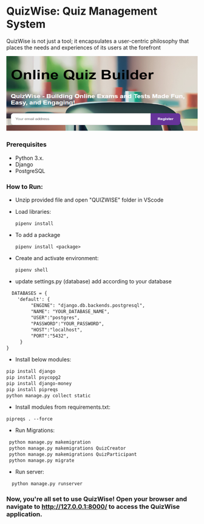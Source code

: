 # QuizWise: Quiz Management System

QuizWise is not just a tool; it encapsulates a user-centric philosophy that places the needs and experiences of its users at the forefront

![Alt text](image.png)

### Prerequisites

- Python 3.x.
- Django
- PostgreSQL

### How to Run:

- Unzip provided file and open "QUIZWISE" folder  in VScode
- Load libraries:
  ```
  pipenv install
  ```
- To add a package
  ```
  pipenv install <package>
  ```
- Create and activate environment:
  ```
  pipenv shell
  ```

- update settings.py (database) add according to your database

```
  DATABASES = {
    'default': {
         "ENGINE": "django.db.backends.postgresql",
         "NAME": "YOUR_DATABASE_NAME",
         "USER":"postgres",
         "PASSWORD":"YOUR_PASSWORD",
         "HOST":"localhost",
         "PORT":"5432",
     }
}
```

- Install below modules:
```
pip install django
pip install psycopg2
pip install django-money
pip install pipreqs
python manage.py collect static
```` 
- Install modules from requirements.txt:
```
pipreqs . --force
```` 
- Run Migrations:
 ```
  python manage.py makemigration
  python manage.py makemigrations QuizCreator
  python manage.py makemigrations QuizParticipant
  python manage.py migrate
  ```
- Run server:
```
  python manage.py runserver
```
### Now, you're all set to use QuizWise! Open your browser and navigate to http://127.0.0.1:8000/ to access the QuizWise application.